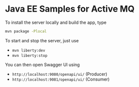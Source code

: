# Java EE Samples for Active MQ

To install the server locally and build the app, type

```bash
mvn package -Plocal
```

To start and stop the server, just use
- `mvn liberty:dev`
- `mvn liberty:stop`

You can then open Swagger UI using
- `http://localhost:9080/openapi/ui/` (Producer)
- `http://localhost:9081/openapi/ui/` (Consumer)
